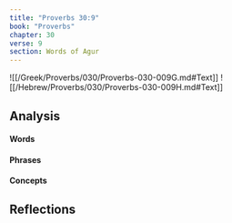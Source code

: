 ```yaml
---
title: "Proverbs 30:9"
book: "Proverbs"
chapter: 30
verse: 9
section: Words of Agur
---
```

![[/Greek/Proverbs/030/Proverbs-030-009G.md#Text]]
![[/Hebrew/Proverbs/030/Proverbs-030-009H.md#Text]]

## Analysis

#### Words

#### Phrases

#### Concepts

## Reflections
